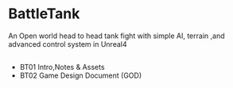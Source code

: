 # BattleTank
An Open world head to head tank fight with simple AI, terrain ,and advanced control system in Unreal4

##
* BT01 Intro,Notes & Assets
* BT02 Game Design Document (GOD)
